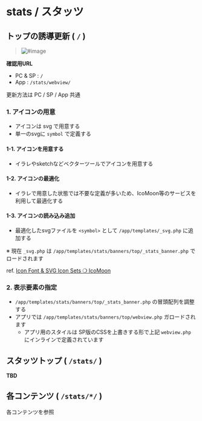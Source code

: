 # stats / スタッツ

## トップの誘導更新 ( `/` )

> ![#image](https://user-images.githubusercontent.com/971124/35177516-618e934a-fdc3-11e7-9e7b-23cfd4c358fb.png)

**確認用URL**

- PC & SP  : `/`
- App : `/stats/webview/`

更新方法は PC / SP / App 共通

### 1. アイコンの用意

- アイコンは svg で用意する
- 単一のsvgに `symbol` で定義する

#### 1-1. アイコンを用意する

- イラレやsketchなどベクターツールでアイコンを用意する

#### 1-2. アイコンの最適化

- イラレで用意した状態では不要な定義が多いため、IcoMoon等のサービスを利用して最適化する

#### 1-3. アイコンの読み込み追加

- 最適化したsvgファイルを `<symbol>` として `/app/templates/_svg.php` に追加する

※ 現在 `_svg.php` は `/app/templates/stats/banners/top/_stats_banner.php` でロードされます

ref. [Icon Font & SVG Icon Sets ❍ IcoMoon](https://icomoon.io/)

### 2. 表示要素の指定

- `/app/templates/stats/banners/top/_stats_banner.php` の冒頭配列を調整する
- アプリでは `/app/templates/stats/banners/top/webview.php` ガロードされます
  - アプリ用のスタイルは SP版のCSSを上書きする形で上記 `webview.php` にインラインで定義されています


## スタッツトップ ( `/stats/` )

__TBD__


## 各コンテンツ ( `/stats/*/` )

各コンテンツを参照
